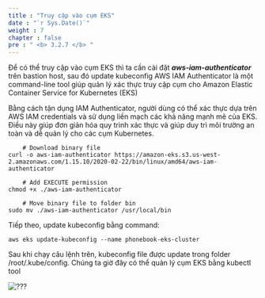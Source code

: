 ```yaml
---
title : "Truy cập vào cụm EKS"
date : "`r Sys.Date()`"
weight : 7
chapter : false
pre : " <b> 3.2.7 </b> "
---
```


Để có thể truy cập vào cụm EKS thì ta cần cài đặt **_aws-iam-authenticator_** trên bastion host, sau đó update kubeconfig
AWS IAM Authenticator là một command-line tool giúp quản lý xác thực truy cập cụm cho Amazon Elastic Container Service for Kubernetes (EKS)

Bằng cách tận dụng IAM Authenticator, người dùng có thể xác thực dựa trên AWS IAM credentials và sử dụng liền mạch các khả năng mạnh mẽ của EKS. Điều này giúp đơn giản hóa quy trình xác thực và giúp duy trì môi trường an toàn và dễ quản lý cho các cụm Kubernetes.

        # Download binary file
    curl -o aws-iam-authenticator https://amazon-eks.s3.us-west-2.amazonaws.com/1.15.10/2020-02-22/bin/linux/amd64/aws-iam-authenticator
        
        # Add EXECUTE permission
    chmod +x ./aws-iam-authenticator
       
        # Move binary file to folder bin
    sudo mv ./aws-iam-authenticator /usr/local/bin
        
Tiếp theo, update kubeconfig bằng command:

    aws eks update-kubeconfig --name phonebook-eks-cluster

Sau khi chạy câu lệnh trên, kubeconfig file được update trong folder /root/.kube/config. Chúng ta giờ đây có thể quản lý cụm EKS bằng kubectl tool

![???](/images/003.4-terraform/6.png)
